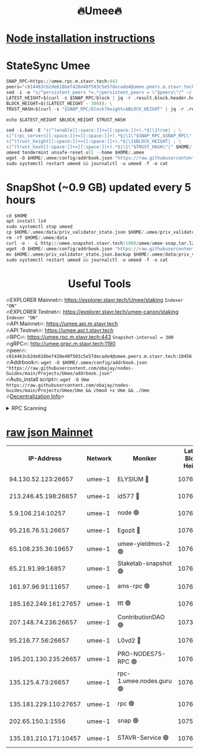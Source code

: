 <h1 align="center"> 🔥Umee🔥</h1>


[Node installation instructions](https://github.com/obajay/nodes-Guides/tree/main/Projects/Umee)
=
# StateSync Umee
```python
SNAP_RPC=https://umee.rpc.m.stavr.tech:443
peers="c014463cb2de618bef420e40f503c5e57decade4@umee.peers.m.stavr.tech:10456"
sed -i -e "s/^persistent_peers *=.*/persistent_peers = \"$peers\"/" ~/.umee/config/config.toml
LATEST_HEIGHT=$(curl -s $SNAP_RPC/block | jq -r .result.block.header.height); \
BLOCK_HEIGHT=$((LATEST_HEIGHT - 300)); \
TRUST_HASH=$(curl -s "$SNAP_RPC/block?height=$BLOCK_HEIGHT" | jq -r .result.block_id.hash)

echo $LATEST_HEIGHT $BLOCK_HEIGHT $TRUST_HASH

sed -i.bak -E "s|^(enable[[:space:]]+=[[:space:]]+).*$|\1true| ; \
s|^(rpc_servers[[:space:]]+=[[:space:]]+).*$|\1\"$SNAP_RPC,$SNAP_RPC\"| ; \
s|^(trust_height[[:space:]]+=[[:space:]]+).*$|\1$BLOCK_HEIGHT| ; \
s|^(trust_hash[[:space:]]+=[[:space:]]+).*$|\1\"$TRUST_HASH\"|" $HOME/.umee/config/config.toml
umeed tendermint unsafe-reset-all --home $HOME/.umee
wget -O $HOME/.umee/config/addrbook.json "https://raw.githubusercontent.com/obajay/nodes-Guides/main/Projects/Umee/addrbook.json"
sudo systemctl restart umeed && journalctl -u umeed -f -o cat
```
# SnapShot (~0.9 GB) updated every 5 hours
```python
cd $HOME
apt install lz4
sudo systemctl stop umeed
cp $HOME/.umee/data/priv_validator_state.json $HOME/.umee/priv_validator_state.json.backup
rm -rf $HOME/.umee/data
curl -o - -L http://umee.snapshot.stavr.tech:1000/umee/umee-snap.tar.lz4 | lz4 -c -d - | tar -x -C $HOME/.umee --strip-components 2
wget -O $HOME/.umee/config/addrbook.json "https://raw.githubusercontent.com/obajay/nodes-Guides/main/Projects/Umee/addrbook.json"
mv $HOME/.umee/priv_validator_state.json.backup $HOME/.umee/data/priv_validator_state.json
sudo systemctl restart umeed && journalctl -u umeed -f -o cat
```
 <h1 align="center"> Useful Tools</h1>

🔥EXPLORER Mainnet🔥:      https://explorer.stavr.tech/Umee/staking             `Indexer "ON"` \
🔥EXPLORER Testnet🔥:        https://explorer.stavr.tech/umee-canon/staking      `Indexer "ON"` \
🔥API Mainnet🔥:                   https://umee.api.m.stavr.tech \
🔥API Testnet🔥:                     https://umee.api.t.stavr.tech \
🔥RPC🔥:                           https://umee.rpc.m.stavr.tech:443                     `Snapshot-interval = 300` \
🔥gRPC🔥:                              http://umee.grpc.m.stavr.tech:1190 \
🔥peer🔥:                     `c014463cb2de618bef420e40f503c5e57decade4@umee.peers.m.stavr.tech:10456` \
🔥Addrbook🔥:    ```wget -O $HOME/.umee/config/addrbook.json "https://raw.githubusercontent.com/obajay/nodes-Guides/main/Projects/Umee/addrbook.json"``` \
🔥Auto_install script🔥: ```wget -O Ume https://raw.githubusercontent.com/obajay/nodes-Guides/main/Projects/Umee/Ume && chmod +x Ume && ./Ume``` \
🔥[Decentralization Info](https://github.com/obajay/StateSync-snapshots/tree/main/Projects/Umee/Decentralization)🔥

<details>
<summary>RPC Scanning</summary>

<h2 align="center"> We scan nodes in real time every 4 hours. And we provide the final result of RPC endpoints.
We cannot influence the operation of these nodes in any way. </h2>


```python
If Voting Power is higher than 0 --> then the Node is a validator of the network and may be subject to attack and be a potential threat to the chain.
```
```python
We marked such validators with a red symbol
```

</details>

[raw json Mainnet](https://rpc-check.umeem.stavr.tech/umeem/rpc-umeem-result.json)
=



<table><tr><th>IP-Address</th><th>Network</th><th>Moniker</th><th>Latest Block Height</th><th>Earliest Block Height</th><th>Catching Up</th><th>Tx Index</th><th>Voting Power</th><th>Scan Time</th></tr><tr><td>94.130.52.123:26657</td><td>umee-1</td><td>ELYSIUM 🔴</td><td>10763739</td><td>3216011</td><td>False</td><td>on</td><td>23147158</td><td>2024-02-26T08:45:47.666755607UTC</td></tr><tr><td>213.246.45.198:26657</td><td>umee-1</td><td>id577 🔴</td><td>10763727</td><td>7100001</td><td>False</td><td>on</td><td>35115952</td><td>2024-02-26T08:44:38.024226162UTC</td></tr><tr><td>5.9.106.214:10257</td><td>umee-1</td><td>node 🟢</td><td>10763735</td><td>7942001</td><td>False</td><td>on</td><td>0</td><td>2024-02-26T08:45:24.673848702UTC</td></tr><tr><td>95.216.76.51:26657</td><td>umee-1</td><td>Egozit 🔴</td><td>10763739</td><td>8262001</td><td>False</td><td>off</td><td>38405968</td><td>2024-02-26T08:45:47.376296953UTC</td></tr><tr><td>65.108.235.36:19657</td><td>umee-1</td><td>umee-yieldmos-2 🟢</td><td>10763720</td><td>9575548</td><td>False</td><td>on</td><td>0</td><td>2024-02-26T08:43:58.687968220UTC</td></tr><tr><td>65.21.91.99:16857</td><td>umee-1</td><td>Staketab-snapshot 🟢</td><td>10763731</td><td>9992001</td><td>False</td><td>off</td><td>0</td><td>2024-02-26T08:45:02.819422431UTC</td></tr><tr><td>161.97.96.91:11657</td><td>umee-1</td><td>ams-rpc 🟢</td><td>10763742</td><td>10352001</td><td>False</td><td>on</td><td>0</td><td>2024-02-26T08:46:08.198781733UTC</td></tr><tr><td>185.162.249.161:27657</td><td>umee-1</td><td>ttt 🟢</td><td>10763733</td><td>10381617</td><td>False</td><td>on</td><td>0</td><td>2024-02-26T08:45:15.224133793UTC</td></tr><tr><td>207.148.74.236:26657</td><td>umee-1</td><td>ContributionDAO 🟢</td><td>10738676</td><td>10484838</td><td>False</td><td>off</td><td>0</td><td>2024-02-26T08:45:55.071683497UTC</td></tr><tr><td>95.216.77.56:26657</td><td>umee-1</td><td>L0vd2 🔴</td><td>10763742</td><td>10663742</td><td>False</td><td>off</td><td>38363116</td><td>2024-02-26T08:46:07.936538021UTC</td></tr><tr><td>195.201.130.235:26657</td><td>umee-1</td><td>PRO-NODES75-RPC 🟢</td><td>10763734</td><td>10676285</td><td>False</td><td>on</td><td>0</td><td>2024-02-26T08:45:21.543396435UTC</td></tr><tr><td>135.125.4.73:26657</td><td>umee-1</td><td>rpc-1.umee.nodes.guru 🟢</td><td>10763739</td><td>10691018</td><td>False</td><td>on</td><td>0</td><td>2024-02-26T08:45:47.905712459UTC</td></tr><tr><td>135.181.229.110:27657</td><td>umee-1</td><td>rpc 🟢</td><td>10763724</td><td>10754071</td><td>False</td><td>on</td><td>0</td><td>2024-02-26T08:44:21.440045267UTC</td></tr><tr><td>202.65.150.1:1556</td><td>umee-1</td><td>snap 🟢</td><td>10759323</td><td>10758357</td><td>False</td><td>on</td><td>0</td><td>2024-02-26T08:45:22.394607482UTC</td></tr><tr><td>135.181.210.171:10457</td><td>umee-1</td><td>STAVR-Service 🟢</td><td>10763740</td><td>10762101</td><td>False</td><td>on</td><td>0</td><td>2024-02-26T08:45:55.387315678UTC</td></tr></table>
